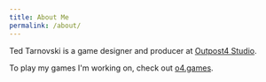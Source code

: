 ```yaml
---
title: About Me
permalink: /about/
---
```


Ted Tarnovski is a game designer and producer at [Outpost4 Studio](http://outpost4.net/).

To play my games I'm working on, check out [o4.games](/games).
